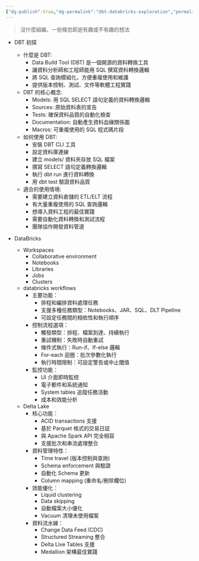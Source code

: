 ```yaml
---
{"dg-publish":true,"dg-permalink":"dbt-databricks-exploration","permalink":"/dbt-databricks-exploration/","title":"DBT 與 Databricks 資料工程工具探索","tags":["data-engineering","dbt","etl","data-warehouse"]}
---
```


> 沒什麼組織、一些倏忽即逝有趣或不有趣的想法

- DBT 初探
  - 什麼是 DBT:
    - Data Build Tool (DBT) 是一個開源的資料轉換工具
    - 讓資料分析師和工程師能用 SQL 撰寫資料轉換邏輯
    - 將 SQL 查詢模組化，方便重複使用和維護
    - 提供版本控制、測試、文件等軟體工程實踐
  - DBT 的核心概念:
    - Models: 用 SQL SELECT 語句定義的資料轉換邏輯
    - Sources: 原始資料表的宣告
    - Tests: 確保資料品質的自動化檢查
    - Documentation: 自動產生資料血緣關係圖
    - Macros: 可重複使用的 SQL 程式碼片段
  - 如何使用 DBT:
    - 安裝 DBT CLI 工具
    - 設定資料庫連線
    - 建立 models/ 資料夾存放 SQL 檔案
    - 撰寫 SELECT 語句定義轉換邏輯
    - 執行 dbt run 進行資料轉換
    - 用 dbt test 驗證資料品質
  - 適合的使用情境:
    - 需要建立資料倉儲的 ETL/ELT 流程
    - 有大量重複使用的 SQL 查詢邏輯
    - 想導入資料工程的最佳實踐
    - 需要自動化資料轉換和測試流程
    - 團隊協作開發資料管道

- DataBricks
  - Workspaces
    - Collaborative environment
    - Notebooks
    - Libraries
    - Jobs
    - Clusters
  - databricks workflows
    - 主要功能：
      - 排程和編排資料處理任務
      - 支援多種任務類型：Notebooks、JAR、SQL、DLT Pipeline
      - 可設定任務間的相依性和執行順序
    - 控制流程選項：
      - 觸發類型：排程、檔案到達、持續執行
      - 重試機制：失敗時自動重試
      - 條件式執行：Run-if、If-else 邏輯
      - For-each 迴圈：批次參數化執行
      - 執行時間限制：可設定警告或中止閾值
    - 監控功能：
      - UI 介面即時監控
      - 電子郵件和系統通知
      - System tables 追蹤任務活動
      - 成本和效能分析
  - Delta Lake
    - 核心功能：
      - ACID transactions 支援
      - 基於 Parquet 格式的交易日誌
      - 與 Apache Spark API 完全相容
      - 支援批次和串流處理整合
    - 資料管理特性：
      - Time travel (版本控制與查詢)
      - Schema enforcement 與驗證
      - 自動化 Schema 更新
      - Column mapping (重命名/刪除欄位)
    - 效能優化：
      - Liquid clustering
      - Data skipping
      - 自動檔案大小優化
      - Vacuum 清理未使用檔案
    - 資料流水線：
      - Change Data Feed (CDC)
      - Structured Streaming 整合
      - Delta Live Tables 支援
      - Medallion 架構最佳實踐
